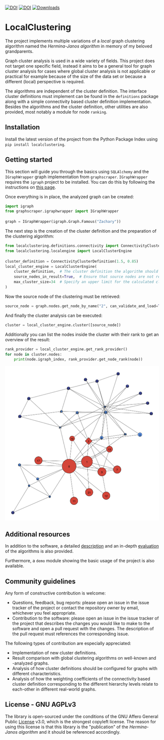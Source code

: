 [![DOI](http://joss.theoj.org/papers/10.21105/joss.00960/status.svg)](https://doi.org/10.21105/joss.00960) [![DOI](https://zenodo.org/badge/DOI/10.5281/zenodo.1443550.svg)](https://doi.org/10.5281/zenodo.1443550)
[![Downloads](https://pepy.tech/badge/localclustering)](https://pepy.tech/project/localclustering)

# LocalClustering

The project implements multiple variations of a *local* graph clustering algorithm named the *Hermina-Janos algorithm* in memory of my beloved grandparents.

Graph cluster analysis is used in a wide variety of fields. This project does not target one specific field, instead it aims to be a general tool for graph cluster analysis for cases where global cluster analysis is not applicable or practical for example because of the size of the data set or because a different (local) perspective is required.

The algorithms are independent of the cluster definition. The interface cluster definitions must implement can be found in the `definitions` package along with a simple connectivity based cluster definition implementation. Besides the algorithms and the cluster definition, other utilities are also provided, most notably a module for node `ranking`.

## Installation

Install the latest version of the project from the Python Package Index using `pip install localclustering`.

## Getting started

This section will guide you through the basics using `SQLAlchemy` and the `IGraphWrapper` graph implementation from `graphscraper`. `IGraphWrapper` requires the `igraph` project to be installed. You can do this by following the instructions on [this page](http://igraph.org/python/).

Once everything is in place, the analyzed graph can be created:

```Python
import igraph
from graphscraper.igraphwrapper import IGraphWrapper

graph = IGraphWrapper(igraph.Graph.Famous("Zachary"))
```

The next step is the creation of the cluster definition and the preparation of the clustering algorithm:

```Python
from localclustering.definitions.connectivity import ConnectivityClusterDefinition
from localclustering.localengine import LocalClusterEngine

cluster_definition = ConnectivityClusterDefinition(1.5, 0.85)
local_cluster_engine = LocalClusterEngine(
    cluster_definition,  # The cluster definition the algorithm should use.
    source_nodes_in_result=True,  # Ensure that source nodes are not removed from the cluster.
    max_cluster_size=34  # Specify an upper limit for the calculated cluster's size.
)
```

Now the source node of the clustering must be retrieved:

```Python
source_node = graph.nodes.get_node_by_name("2", can_validate_and_load=True)
```

And finally the cluster analysis can be executed:

```Python
cluster = local_cluster_engine.cluster([source_node])
```

Additionally you can list the nodes inside the cluster with their rank to get an overview of the result:

```Python
rank_provider = local_cluster_engine.get_rank_provider()
for node in cluster.nodes:
    print(node.igraph_index, rank_provider.get_node_rank(node))
```

![Example visualization of the result: the source node is diamond shaped, red nodes are part of the cluster, light blue nodes mark the neighborhood of the cluster, and the size of nodes correspond to their rank.](documents/Zachary_2.png "Example visualization of the result: the source node is diamond shaped, red nodes are part of the cluster, light blue nodes mark the neighborhood of the cluster, and the size of nodes correspond to their rank.")

## Additional resources

In addition to the software, a detailed [description](documents/algorithm.rst) and an in-depth [evaluation](documents/Algorithm%20Analysis%20with%20the%20Spotify%20Related%20Artists%20Graph.ipynb) of the algorithms is also provided.

Furthermore, a `demo` module showing the basic usage of the project is also available.

## Community guidelines

Any form of constructive contribution is welcome:

- Questions, feedback, bug reports: please open an issue in the issue tracker of the project or contact the repository owner by email, whichever you feel appropriate.
- Contribution to the software: please open an issue in the issue tracker of the project that describes the changes you would like to make to the software and open a pull request with the changes. The description of the pull request must references the corresponding issue.

The following types of contribution are especially appreciated:

- Implementation of new cluster definitions.
- Result comparison with global clustering algorithms on well-known and -analyzed graphs.
- Analysis of how cluster definitions should be configured for graphs with different characteristics.
- Analysis of how the weighting coefficients of the connectivity based cluster definition corresponding to the different hierarchy levels relate to each-other in different real-world graphs.

## License - GNU AGPLv3

The library is open-sourced under the conditions of the GNU Affero General Public [License](https://choosealicense.com/licenses/agpl-3.0/) v3.0, which is the strongest copyleft license. The reason for using this license is that this library is the "publication" of the *Hermina-Janos algorithm* and it should be referenced accordingly.

